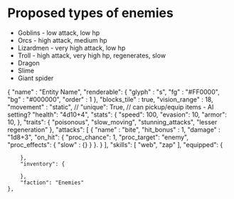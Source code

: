 # Proposed types of enemies
* Goblins - low attack, low hp
* Orcs - high attack, medium hp
* Lizardmen - very high attack, low hp
* Troll - high attack, very high hp, regenerates, slow
* Dragon
* Slime
* Giant spider


{
        "name" : "Entity Name",
        "renderable": {
            "glyph" : "s",
            "fg" : "#FF0000",
            "bg" : "#000000",
            "order" : 1
        },
        "blocks_tile" : true,
        "vision_range" : 18,
        "movement" : "static",
        // "unique": True,
        // can pickup/equip items - AI setting?
        "health": "4d10+4",
        "stats": {
            "speed": 100,
            "evasion": 10,
            "armor": 10,
            <!-- "str": 10, -->
            <!-- "dex": 10, -->
        },
        "traits": {
            "poisonous", "slow_moving", "stunning_attacks", "lesser regeneration"
        },
        "attacks": [
            { "name" : "bite", "hit_bonus" : 1, "damage" : "1d8+3", "on_hit": {
                        "proc_chance": 1,
                        "proc_target": "enemy",
                        "proc_effects": {
                            "slow" :  {}
                        }
                    }. }
        ],
        "skills": [
            "web", "zap"
        ],
        "equipped": {

        },
        "inventory": {

        },
        "faction": "Enemies"
    },